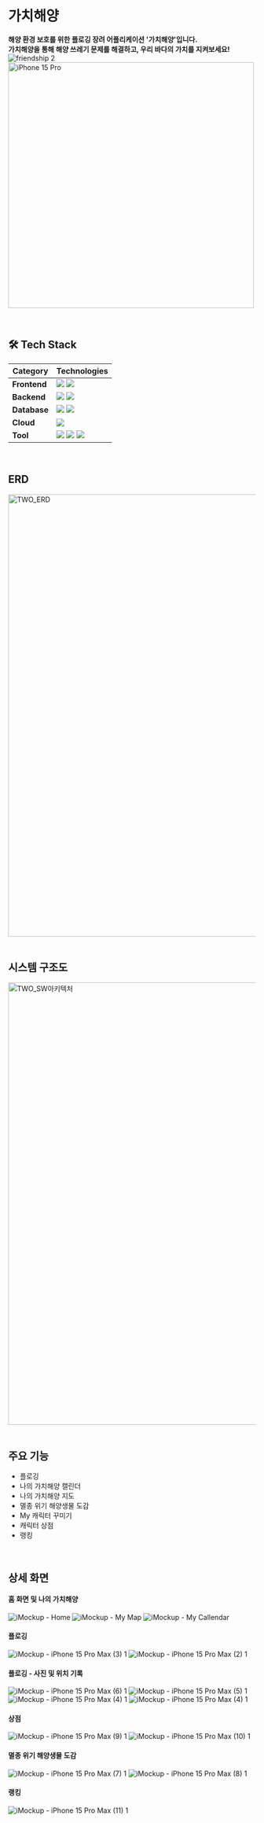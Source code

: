 # 가치해양
**해양 환경 보호를 위한 플로깅 장려 어플리케이션 '가치해양'입니다.</br>
가치해양을 통해 해양 쓰레기 문제를 해결하고, 우리 바다의 가치를 지켜보세요!</br>**
![friendship 2](https://github.com/user-attachments/assets/64f163d4-104c-44e3-a784-29312c8d7080)
<img width="500" alt="iPhone 15 Pro" src="https://github.com/user-attachments/assets/702a789b-aa60-45a7-872d-433dc7c81de4">

</br>

## 🛠️ Tech Stack
| **Category** | **Technologies**                                                                                                                                                                                                                             |
|--------------|---------------------------------------------------------------------------------------------------------------------------------------------------------------------------------------------------------------------------------------------|
| **Frontend**  | <img src="https://img.shields.io/badge/React Native-61DAFB?style=flat-square&logo=React&logoColor=black"/> <img src="https://img.shields.io/badge/JavaScript-F7DF1E?style=flat-square&logo=javascript&logoColor=black"/>|
| **Backend**  | <img src="https://img.shields.io/badge/springboot-6DB33F?style=for-the-badge&logo=springboot&logoColor=white"/> <img src="https://img.shields.io/badge/springsecurity-6DB33F?style=for-the-badge&logo=springsecurity&logoColor=white"/> |
| **Database** | <img src="https://img.shields.io/badge/MySQL-4479A1?style=for-the-badge&logo=MySQL&logoColor=white"/> <img src="https://img.shields.io/badge/Redis-DC382D?style=for-the-badge&logo=Redis&logoColor=white"/>                            |
| **Cloud**    | <img src="https://img.shields.io/badge/Amazon_Aws-232F3E?style=for-the-badge&logo=amazon%20web%20services&logoColor=white"/>                                                                                                                    |
| **Tool**     | <img src="https://img.shields.io/badge/Git-F05032?style=for-the-badge&logo=git&logoColor=white"/> <img src="https://img.shields.io/badge/Jira-0052CC?style=for-the-badge&logo=Jira&logoColor=white"/> <img src="https://img.shields.io/badge/Postman-FF6C37?style=for-the-badge&logo=Postman&logoColor=white"/> |
</br>

## ERD
<img width="900" alt="TWO_ERD" src="https://github.com/user-attachments/assets/01722c7f-78a2-40a0-b19d-ebcdb5578c20">
</br>
</br>

## 시스템 구조도
<img width="900" alt="TWO_SW아키텍처" src="https://github.com/user-attachments/assets/10dc317d-dbbd-4321-8f91-86d366301e9b">
</br>
</br>

## 주요 기능
- 플로깅
- 나의 가치해양 캘린더
- 나의 가치해양 지도
- 멸종 위기 해양생물 도감
- My 캐릭터 꾸미기
- 캐릭터 상점
- 랭킹
</br>

## 상세 화면
#### 홈 화면 및 나의 가치해양
![iMockup - Home](https://github.com/user-attachments/assets/44469d0e-f93a-4638-80da-572049ed4962)
![iMockup - My Map](https://github.com/user-attachments/assets/5b285287-de34-41ba-be52-441082360c68)
![iMockup - My Callendar](https://github.com/user-attachments/assets/c5a29829-effa-4f99-ae21-dd8870d62565)

#### 플로깅
![iMockup - iPhone 15 Pro Max (3) 1](https://github.com/user-attachments/assets/62e12f82-6072-4e45-a8cc-3a840a028667)
![iMockup - iPhone 15 Pro Max (2) 1](https://github.com/user-attachments/assets/c6942e89-eaf6-4442-b47f-2f3167fd26ce)

#### 플로깅 - 사진 및 위치 기록
![iMockup - iPhone 15 Pro Max (6) 1](https://github.com/user-attachments/assets/194cbd07-ada8-4bb9-8298-38d30bbf77a5)
![iMockup - iPhone 15 Pro Max (5) 1](https://github.com/user-attachments/assets/087c5913-8e8a-4255-a23d-68add7bf1faa)
![iMockup - iPhone 15 Pro Max (4) 1](https://github.com/user-attachments/assets/c009d9e3-1296-49f5-a4a6-57b1d3153fa4)
![iMockup - iPhone 15 Pro Max (4) 1](https://github.com/user-attachments/assets/48b6b27c-eed9-4669-b630-f5f3a2b3703c)

#### 상점
![iMockup - iPhone 15 Pro Max (9) 1](https://github.com/user-attachments/assets/78529e67-f39d-4e01-a768-08dcf207e106)
![iMockup - iPhone 15 Pro Max (10) 1](https://github.com/user-attachments/assets/7ed13199-e69b-43f7-862a-3a3d671464c1)

#### 멸종 위기 해양생물 도감
![iMockup - iPhone 15 Pro Max (7) 1](https://github.com/user-attachments/assets/b03c2293-aab4-444b-9c9c-af603b2eab68)
![iMockup - iPhone 15 Pro Max (8) 1](https://github.com/user-attachments/assets/febaceaa-1e97-4b3b-a779-d45d11e71165)

#### 랭킹
![iMockup - iPhone 15 Pro Max (11) 1](https://github.com/user-attachments/assets/f4afb7c5-cdbe-40f9-a035-97f1d14cba0e)
</br>
